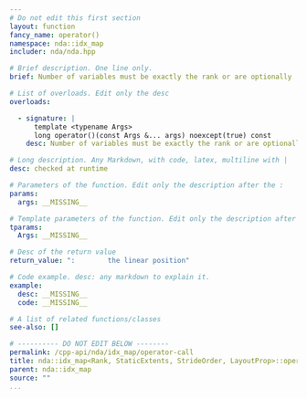 ```yaml
---
# Do not edit this first section
layout: function
fancy_name: operator()
namespace: nda::idx_map
includer: nda/nda.hpp

# Brief description. One line only.
brief: Number of variables must be exactly the rank or are optionally

# List of overloads. Edit only the desc
overloads:

  - signature: |
      template <typename Args>
      long operator()(const Args &... args) noexcept(true) const
    desc: Number of variables must be exactly the rank or are optionally

# Long description. Any Markdown, with code, latex, multiline with |
desc: checked at runtime

# Parameters of the function. Edit only the description after the :
params:
  args: __MISSING__

# Template parameters of the function. Edit only the description after the :
tparams:
  Args: __MISSING__

# Desc of the return value
return_value: ":        the linear position"

# Code example. desc: any markdown to explain it.
example:
  desc: __MISSING__
  code: __MISSING__

# A list of related functions/classes
see-also: []

# ---------- DO NOT EDIT BELOW --------
permalink: /cpp-api/nda/idx_map/operator-call
title: nda::idx_map<Rank, StaticExtents, StrideOrder, LayoutProp>::operator()
parent: nda::idx_map
source: ""
...
```


